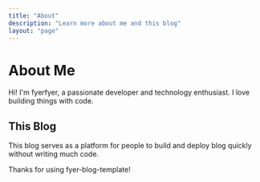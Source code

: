 ```yaml
---
title: "About"
description: "Learn more about me and this blog"
layout: "page"
---
```


# About Me

Hi! I'm fyerfyer, a passionate developer and technology enthusiast. I love building things with code.

## This Blog

This blog serves as a platform for people to build and deploy blog quickly without writing much code.

Thanks for using fyer-blog-template!